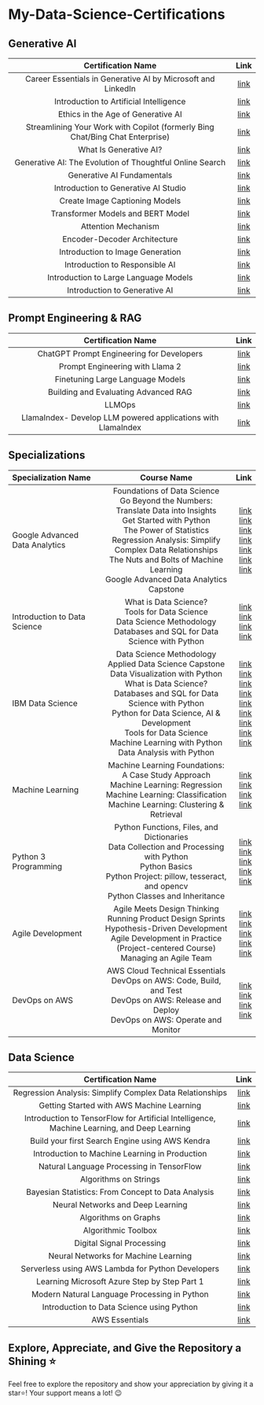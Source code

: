 # My-Data-Science-Certifications
## Generative AI
| Certification Name  |Link   |
| :------------: | :------------: |
|Career Essentials in Generative AI by Microsoft and LinkedIn   | [link ](https://www.linkedin.com/learning/certificates/c5f55de4b8f5eeaa8fab9c952631d704ec8731901b2a0f526d62905f6c1e9011 "link ") |
|Introduction to Artificial Intelligence   | [link ](https://www.linkedin.com/learning/certificates/df8ad4c40ffd7f505e83bd9e23431d4f5cdd27401a09a36216064d56b9b3e8af "link ") |
|Ethics in the Age of Generative AI   | [link ](https://www.linkedin.com/learning/certificates/6e5969c6b881fe16ba03007b0eaeb96f831e91d60a164378b4562a5b1836d470 "link ") |
|Streamlining Your Work with Copilot (formerly Bing Chat/Bing Chat Enterprise)   | [link ](https://www.linkedin.com/learning/certificates/06c12801b34092a5b743d9164ad0b4c9e526552c06718fdc37ed76b61a0225f5 "link ") |
|What Is Generative AI?   | [link ](https://www.linkedin.com/learning/certificates/cbc2a71e284a38893b68d7b43e7b19b934e1088805e18253e0c1ecb3240f8c9a "link ") |
|Generative AI: The Evolution of Thoughtful Online Search   | [link ](https://www.linkedin.com/learning/certificates/4dfc1dbe631aebcb1e6b14d878f72c8d2621a7f49eae0890da308815873266a4 "link ") |
|Generative AI Fundamentals   | [link ](https://www.cloudskillsboost.google/public_profiles/9292217d-76c0-4434-9bb7-51cecd014388 "link ") |
|Introduction to Generative AI Studio   | [link ](https://www.cloudskillsboost.google/public_profiles/9292217d-76c0-4434-9bb7-51cecd014388 "link ") |
|Create Image Captioning Models  | [link ](https://www.cloudskillsboost.google/public_profiles/9292217d-76c0-4434-9bb7-51cecd014388 "link ") |
|Transformer Models and BERT Model  | [link ](https://www.cloudskillsboost.google/public_profiles/9292217d-76c0-4434-9bb7-51cecd014388 "link ") |
|Attention Mechanism  | [link ](https://www.cloudskillsboost.google/public_profiles/9292217d-76c0-4434-9bb7-51cecd014388 "link ") |
|Encoder-Decoder Architecture  | [link ](https://www.cloudskillsboost.google/public_profiles/9292217d-76c0-4434-9bb7-51cecd014388 "link ") |
|Introduction to Image Generation  | [link ](https://www.cloudskillsboost.google/public_profiles/9292217d-76c0-4434-9bb7-51cecd014388 "link ") |
|Introduction to Responsible AI | [link ](https://www.cloudskillsboost.google/public_profiles/9292217d-76c0-4434-9bb7-51cecd014388 "link ") |
|Introduction to Large Language Models  | [link ](https://www.cloudskillsboost.google/public_profiles/9292217d-76c0-4434-9bb7-51cecd014388 "link ") |
|Introduction to Generative AI  | [link ](https://www.cloudskillsboost.google/public_profiles/9292217d-76c0-4434-9bb7-51cecd014388 "link ") |

## Prompt Engineering & RAG
| Certification Name  |Link   |
| :------------: | :------------: |
|ChatGPT Prompt Engineering for Developers   | [link ](https://learn.deeplearning.ai/accomplishments/95d56940-81c7-404c-80a9-fa98d36dae46?usp=sharing "link ") |
|Prompt Engineering with Llama 2   | [link ](https://learn.deeplearning.ai/accomplishments/e6e846f8-3240-439a-a56b-33c5f3e18e6a?usp=sharing "link ") |
|Finetuning Large Language Models   | [link ](https://learn.deeplearning.ai/accomplishments/ac96ad54-695e-4bf5-b9fc-deb6ed9e2d04?usp=sharing "link ") |
|Building and Evaluating Advanced RAG  | [link ](https://learn.deeplearning.ai/accomplishments/ac96ad54-695e-4bf5-b9fc-deb6ed9e2d04?usp=sharing "link ") |
|LLMOps  | [link ](https://learn.deeplearning.ai/accomplishments/fb9d2a4f-a82d-4575-ba91-b0dae7caa4bb?usp=sharing "link ") |
|LlamaIndex- Develop LLM powered applications with LlamaIndex  | [link ](https://udemy-certificate.s3.amazonaws.com/image/UC-c5fdc373-1bb8-4ae5-a80f-93b9902e6a43.jpg "link ") |

## Specializations
| Specialization Name | Course Name | Link |
| :---         |     :---:      |          ---: |
| Google Advanced Data Analytics   | Foundations of Data Science <br> Go Beyond the Numbers: Translate Data into Insights <br> Get Started with Python <br> The Power of Statistics <br> Regression Analysis: Simplify Complex Data Relationships <br> The Nuts and Bolts of Machine Learning <br> Google Advanced Data Analytics Capstone | [link ](https://coursera.org/share/4a41916e4268346082529f00dae5e601 "link ")  <br> [link ](https://coursera.org/share/17a4e8cda6e1b655404d477ca0701213 "link ") <br> [link ](https://coursera.org/share/716aee7773c8aec1df7fe0285a533280 "link ") <br> [link ](https://coursera.org/share/a29eeaff13722eeb3d10ef2c2714b6ce "link ") <br> [link ](https://coursera.org/share/f30de3cc5271e44d35da456299907f40 "link ") <br> [link ](https://coursera.org/share/69fa1386c5ff3383ab6cc36446436e3d "link ") <br> [link ](https://coursera.org/share/5e515b7c174f4893c968ca728225be7e "link ")|
| Introduction to Data Science     | What is Data Science? <br> Tools for Data Science <br> Data Science Methodology  <br> Databases and SQL for Data Science with Python   | [link ](https://coursera.org/share/4f81401b548909c1ba1c07a18bc4f556 "link ") <br> [link ](https://coursera.org/share/409f95f6ea9b7b90166fa88a4ad19130 "link ") <br> [link ](https://coursera.org/share/2061ace0af17d485a8ccbe605a509db6 "link ") <br> [link ](https://coursera.org/share/97c8e7c197a5495de5f75d996f90ef84 "link ")     |
| IBM Data Science     | Data Science Methodology <br> Applied Data Science Capstone <br> Data Visualization with Python <br> What is Data Science? <br> Databases and SQL for Data Science with Python <br> Python for Data Science, AI & Development <br> Tools for Data Science <br> Machine Learning with Python <br> Data Analysis with Python| [link ](https://coursera.org/share/2061ace0af17d485a8ccbe605a509db6 "link ") <br> [link ](https://coursera.org/share/0d05ad34d52f46cd9199a26376d2bef0 "link ") <br> [link ](https://coursera.org/share/bea2cfc47a6ed9f2abdd682d04b99bd6 "link ") <br> [link ](https://coursera.org/share/4f81401b548909c1ba1c07a18bc4f556 "link ") <br> [link ](https://coursera.org/share/97c8e7c197a5495de5f75d996f90ef84 "link ") <br> [link ](https://coursera.org/share/972e82d97b2f21d8caf333027ec9bb77 "link ") <br> [link ](https://coursera.org/share/409f95f6ea9b7b90166fa88a4ad19130 "link ") <br> [link ](https://coursera.org/share/bfefcba4145e05f29b44d53f077d75a4 "link ") <br> [link ](https://coursera.org/share/4519f911c68c07412f8838d5ce910fe4 "link ")    |
| Machine Learning     | Machine Learning Foundations: A Case Study Approach <br> Machine Learning: Regression <br> Machine Learning: Classification <br> Machine Learning: Clustering & Retrieval     | [link ](https://coursera.org/share/16fc3874bf22ae10a6ef1951ecc1bb61 "link ") <br> [link ](https://coursera.org/share/fb604b04a09ee85ddeab223d732f3a42 "link ") <br> [link ](https://coursera.org/share/fcab95d67190a952e407e8e487aa4516 "link ") <br> [link ](https://coursera.org/share/f4d52630858fb1db1e5911e3edfd7353 "link ")      |
| Python 3 Programming     | Python Functions, Files, and Dictionaries <br> Data Collection and Processing with Python <br> Python Basics <br> Python Project: pillow, tesseract, and opencv <br> Python Classes and Inheritance   | [link ](https://coursera.org/share/4b0bc1835cc62e87eab1c6ffbeacb9bd "link ") <br> [link ](https://coursera.org/share/793cba877ec92cd669ad3aeb88e91c34 "link ") <br> [link ](https://coursera.org/share/b73d59596e593081492fe54279b790b0 "link ") <br> [link ](https://coursera.org/share/1a7d2b5580b6337e7d77e92c4d902e0d "link ") <br> [link ](https://coursera.org/share/273c89f70e8254889a9d3a1d9c4c7b4e "link ")      |
| Agile Development     | Agile Meets Design Thinking <br> Running Product Design Sprints <br> Hypothesis-Driven Development <br> Agile Development in Practice (Project-centered Course) <br> Managing an Agile Team     | [link ](https://coursera.org/share/8b088da236d6a57aa1909e5a96f2bcf4 "link ") <br> [link ](https://coursera.org/share/6bae9b121a908a082e579593c42f67f0 "link ") <br> [link ](https://coursera.org/share/9ad9c26766049681cc615ee0fce37280 "link ") <br> [link ](https://coursera.org/share/c316eb8b00a7cd8eff21a6c69661d80d "link ") <br> [link ](https://coursera.org/share/22ee74ab12d6aed783598c4266d02388 "link ")    |
| DevOps on AWS     | AWS Cloud Technical Essentials <br> DevOps on AWS: Code, Build, and Test <br> DevOps on AWS: Release and Deploy <br> DevOps on AWS: Operate and Monitor     | [link ](https://coursera.org/share/0524be9fa1778049ad872217e521e6ce "link ")  <br> [link ](https://coursera.org/share/d70f14b1e33e4bca080e886bcb940b14 "link ")  <br> [link ](https://coursera.org/share/a91b1d23fae5f8b56d804d34f023f7f0 "link ") <br> [link ](https://coursera.org/share/6328b293d97301e556b41296aaa2ff28 "link ")   |

## Data Science
| Certification Name  |Link   |
| :------------: | :------------: |
|Regression Analysis: Simplify Complex Data Relationships   | [link ](https://coursera.org/share/7e11fef46165edaa62470c4044659c78 "link ") |
|Getting Started with AWS Machine Learning   | [link ](https://coursera.org/share/6515983a0141a31cd740597e18d8ff06 "link ") |
|Introduction to TensorFlow for Artificial Intelligence, Machine Learning, and Deep Learning   | [link ](https://coursera.org/share/0e1c31a5b1b50ca2b822de78c0e7446a "link ") |
|Build your first Search Engine using AWS Kendra   | [link ](https://coursera.org/share/b87df5626750c61a1f3e008b9e56c3e3 "link ") |
|Introduction to Machine Learning in Production   | [link ](https://coursera.org/share/02bebeea63cbed1ad245a6440fdefe20 "link ") |
|Natural Language Processing in TensorFlow   | [link ](https://coursera.org/share/221cf51c36caec274d497ff1ae1f321c "link ") |
|Algorithms on Strings   | [link ](https://coursera.org/share/3c395ce5a85ec180a709f2dc8ea255c9 "link ") |
|Bayesian Statistics: From Concept to Data Analysis   | [link ](https://coursera.org/share/055ca8c4d657cb5c59e27b024de15c5b "link ") |
|Neural Networks and Deep Learning   | [link ](https://coursera.org/share/98ef9776279743cb094e63db62dffa97 "link ") |
|Algorithms on Graphs   | [link ](https://coursera.org/share/e50213bf94f68c98aa001f4fa38912d5 "link ") |
|Algorithmic Toolbox   | [link ](https://coursera.org/share/057a02efd582d42e1c50d47ccaa32a5b "link ") |
|Digital Signal Processing   | [link ](https://coursera.org/share/ba30af4beb1c1bcde250b4d991602dfe "link ") |
|Neural Networks for Machine Learning   | [link ](https://coursera.org/share/4eb7c9957a7f63368ae52edff2a56d52 "link ") |
|Serverless using AWS Lambda for Python Developers   | [link ](https://udemy-certificate.s3.amazonaws.com/image/UC-438f5c39-c94c-4d1a-a1da-dd8e63d52070.jpg "link ") |
|Learning Microsoft Azure Step by Step Part 1   | [link ](https://udemy-certificate.s3.amazonaws.com/image/UC-0C2R8EOR.jpg "link ") |
|Modern Natural Language Processing in Python   | [link ](https://udemy-certificate.s3.amazonaws.com/image/UC-6fffe761-9578-42c3-b99c-2c87b6904de2.jpg "link ") |
|Introduction to Data Science using Python   | [link ](https://udemy-certificate.s3.amazonaws.com/image/UC-AAOM26NN.jpg "link ") |
|AWS Essentials   | [link ](https://udemy-certificate.s3.amazonaws.com/image/UC-QH5MW6Z9.jpg "link ") |



## Explore, Appreciate, and Give the Repository a Shining ⭐
Feel free to explore the repository and show your appreciation by giving it a star⭐! Your support means a lot! 😉
